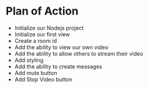 # Plan of Action

- Initialize our Nodejs project
- Initialize our first view
- Create a room id
- Add the ability to view our own video
- Add the ability to allow others to stream their video
- Add styling
- Add the ability to create messages
- Add mute button
- Add Stop Video button
